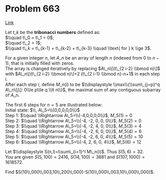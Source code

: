 # Problem 663

[Link](https://projecteuler.net/problem=663)

Let $t\_k$ be the **tribonacci numbers** defined as:  
$\\quad t\_0 = t\_1 = 0$;  
$\\quad t\_2 = 1$;  
$\\quad t\_k = t\_{k-1} + t\_{k-2} + t\_{k-3} \\quad \\text{ for } k \\ge 3$.

For a given integer $n$, let $A\_n$ be an array of length $n$ (indexed from $0$ to $n-1$), that is initially filled with zeros.  
The array is changed iteratively by replacing $A\_n\[(t\_{2 i-2} \\bmod n)\]$ with $A\_n\[(t\_{2 i-2} \\bmod n)\]+2 (t\_{2 i-1} \\bmod n)-n+1$ in each step $i$.  
After each step $i$, define $M\_n(i)$ to be $\\displaystyle \\max\\{\\sum\_{j=p}^q A\_n\[j\]: 0\\le p\\le q \\lt n\\}$, the maximal sum of any contiguous subarray of $A\_n$. 

The first 6 steps for $n=5$ are illustrated below:  
Initial state: $\\, A\_5=\\{0,0,0,0,0\\}$  
Step 1: $\\quad \\Rightarrow A\_5=\\{-4,0,0,0,0\\}$, $M\_5(1)=0$  
Step 2: $\\quad \\Rightarrow A\_5=\\{-4, -2, 0, 0, 0\\}$, $M\_5(2)=0$  
Step 3: $\\quad \\Rightarrow A\_5=\\{-4, -2, 4, 0, 0\\}$, $M\_5(3)=4$  
Step 4: $\\quad \\Rightarrow A\_5=\\{-4, -2, 6, 0, 0\\}$, $M\_5(4)=6$  
Step 5: $\\quad \\Rightarrow A\_5=\\{-4, -2, 6, 0, 4\\}$, $M\_5(5)=10$  
Step 6: $\\quad \\Rightarrow A\_5=\\{-4, 2, 6, 0, 4\\}$, $M\_5(6)=12$  

Let $\\displaystyle S(n,l)=\\sum\_{i=1}^l M\_n(i)$. Thus $S(5,6)=32$.  
You are given $S(5,100)=2416$, $S(14,100)=3881$ and $S(107,1000)=1618572$.

Find $S(10\\,000\\,003,10\\,200\\,000)-S(10\\,000\\,003,10\\,000\\,000)$.